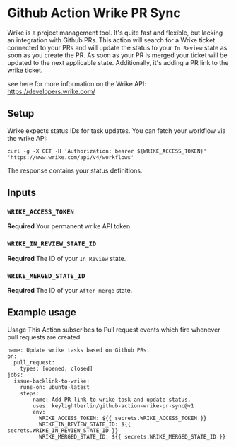 # Github Action Wrike PR Sync

Wrike is a project management tool. It's quite fast and flexible, but lacking an integration with Github PRs.
This action will search for a Wrike ticket connected to your PRs and will update the status to your `In Review` state as soon as you create the PR.
As soon as your PR is merged your ticket will be updated to the next applicable state. Additionally, it's adding a PR link to the wrike ticket.

see here for more information on the Wrike API: https://developers.wrike.com/

## Setup 
Wrike expects status IDs for task updates. You can fetch your workflow via the wrike API:

```
curl -g -X GET -H 'Authorization: bearer ${WRIKE_ACCESS_TOKEN}' 'https://www.wrike.com/api/v4/workflows'
```

The response contains your status definitions.


## Inputs

### `WRIKE_ACCESS_TOKEN`

**Required** Your permanent wrike API token.


### `WRIKE_IN_REVIEW_STATE_ID`

**Required** The ID of your `In Review` state.


### `WRIKE_MERGED_STATE_ID`

**Required** The ID of your `After merge` state.


## Example usage
Usage
This Action subscribes to Pull request events which fire whenever pull requests are created.

```
name: Update wrike tasks based on Github PRs.
on:
  pull_request:
    types: [opened, closed]
jobs:
  issue-backlink-to-wrike:
    runs-on: ubuntu-latest
    steps:
      - name: Add PR link to wrike task and update status.
        uses: keylightberlin/github-action-wrike-pr-sync@v1
        env:
          WRIKE_ACCESS_TOKEN: ${{ secrets.WRIKE_ACCESS_TOKEN }}
          WRIKE_IN_REVIEW_STATE_ID: ${{ secrets.WRIKE_IN_REVIEW_STATE_ID }}
          WRIKE_MERGED_STATE_ID: ${{ secrets.WRIKE_MERGED_STATE_ID }}
```
